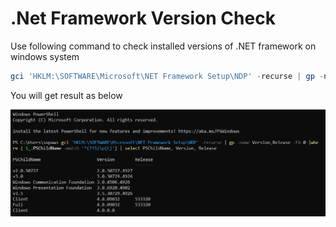 # .Net Framework Version Check

Use following command to check installed versions of .NET framework on windows system

``` powershell
gci 'HKLM:\SOFTWARE\Microsoft\NET Framework Setup\NDP' -recurse | gp -name Version,Release -EA 0 |where { $_.PSChildName -match '^(?!S)\p{L}'} | select PSChildName, Version, Release
```

You will get result as below

![Example image](./assets/dotnet-check-1.png)
